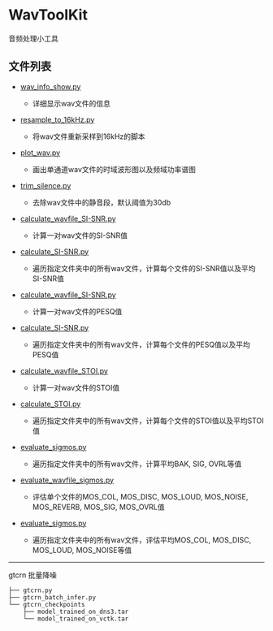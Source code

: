 # WavToolKit
音频处理小工具

## 文件列表

- [wav_info_show.py](./wav_info_show.py)
    - 详细显示wav文件的信息

- [resample_to_16kHz.py](./resample_to_16kHz.py) 
    - 将wav文件重新采样到16kHz的脚本

- [plot_wav.py](./plot_wav.py)
    - 画出单通道wav文件的时域波形图以及频域功率谱图

- [trim_silence.py](./trim_silence.py)
    - 去除wav文件中的静音段，默认阈值为30db

- [calculate_wavfile_SI-SNR.py](./calculate_wavfile_SI-SNR.py)
    - 计算一对wav文件的SI-SNR值

- [calculate_SI-SNR.py](./calculate_SI-SNR.py)
    - 遍历指定文件夹中的所有wav文件，计算每个文件的SI-SNR值以及平均SI-SNR值

- [calculate_wavfile_SI-SNR.py](./calculate_wavfile_PESQ.py)
    - 计算一对wav文件的PESQ值

- [calculate_SI-SNR.py](./calculate_PESQ.py)
    - 遍历指定文件夹中的所有wav文件，计算每个文件的PESQ值以及平均PESQ值

- [calculate_wavfile_STOI.py](./calculate_wavfile_STOI.py)
    - 计算一对wav文件的STOI值

- [calculate_STOI.py](./calculate_STOI.py)
    - 遍历指定文件夹中的所有wav文件，计算每个文件的STOI值以及平均STOI值

- [evaluate_sigmos.py](./evaluate_sigmos.py)
    - 遍历指定文件夹中的所有wav文件，计算平均BAK, SIG, OVRL等值

- [evaluate_wavfile_sigmos.py](./sigmos_score.py)
    - 评估单个文件的MOS_COL, MOS_DISC, MOS_LOUD, MOS_NOISE, MOS_REVERB, MOS_SIG, MOS_OVRL值

- [evaluate_sigmos.py](./evaluate_sigmos.py)
    - 遍历指定文件夹中的所有wav文件，评估平均MOS_COL, MOS_DISC, MOS_LOUD, MOS_NOISE等值

---
gtcrn 批量降噪

```
├── gtcrn.py
├── gtcrn_batch_infer.py
└── gtcrn_checkpoints
    ├── model_trained_on_dns3.tar
    └── model_trained_on_vctk.tar
 ```